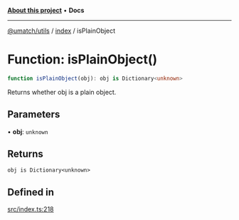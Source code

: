 [**About this project**](../../README.md) • **Docs**

***

[@umatch/utils](../../api.md) / [index](../README.md) / isPlainObject

# Function: isPlainObject()

```ts
function isPlainObject(obj): obj is Dictionary<unknown>
```

Returns whether obj is a plain object.

## Parameters

• **obj**: `unknown`

## Returns

`obj is Dictionary<unknown>`

## Defined in

[src/index.ts:218](https://github.com/umatch-oficial/utils/blob/main/src/index.ts#L218)
